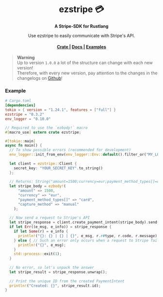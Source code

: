 <h1 align="center">ezstripe 💳</h1>
<div align="center">
 <strong>
   A Stripe-SDK for Rustlang
 </strong>
 <p>Use ezstripe to easily communicate with Stripe's API.</p>
</div>

<div align="center">
  <h4>
    <a href="https://crates.io/crates/ezstripe">
      Crate
    </a>
    <span> | </span>
    <a href="https://docs.rs/ezstripe/latest/ezstripe/">
      Docs
    </a>
    <span> | </span>
    <a href="https://github.com/EntenKoeniq/ezstripe/tree/main/examples">
      Examples
    </a>
  </h4>
</div>

> **Warning** <br>
> Up to version `1.0.0` a lot of the structure can change with each new version! <br>
> Therefore, with every new version, pay attention to the changes in the changelogs on [Github](https://github.com/EntenKoeniq/ezstripe)!

### Example
```toml
# Cargo.toml
[dependencies]
tokio = { version = "1.24.1", features = ["full"] }
ezstripe = "0.3.2"
env_logger = "0.10.0"
```

```Rust
// Required to use the `ezbody!` macro
#[macro_use] extern crate ezstripe;

#[tokio::main]
async fn main() {
  // To show possible errors (recommended for development)
  env_logger::init_from_env(env_logger::Env::default().filter_or("MY_LOG_LEVEL", "debug"));
  
  let client = ezstripe::Client {
    secret_key: "YOUR_SECRET_KEY".to_string()
  };
  
  // Returns: String("amount=1500;currency=eur;payment_method_types[]=card;capture_method=manual;")
  let stripe_body = ezbody!(
      "amount" => 1500,
      "currency" => "eur",
      "payment_method_types[]" => "card",
      "capture_method" => "manual"
    );
  
  // Now send a request to Stripe's API
  let stripe_response = client.create_payment_intent(stripe_body).send().await;
  if let Err((e_msg, e_info)) = stripe_response {
    if let Some(r) = e_info {
      println!("{}: {} | {} | {}", e_msg, r.r#type, r.code, r.message);
    } else { // Such an error only occurs when a request to Stripe failed
      println!("{}", e_msg);
    }
    std::process::exit(1);
  }
  
  // No error, so let's unpack the answer
  let stripe_result = stripe_response.unwrap();
  
  // Print the unique ID from the created PaymentIntent
  println!("Created: {}", stripe_result.id);
}
```